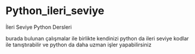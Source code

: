 # Python_ileri_seviye
İleri Seviye Python Dersleri

burada bulunan çalışmalar ile birlikte kendinizi python da ileri seviye kodlar ile tanıştırabilir ve python da daha uzman işler yapabilirsiniz
